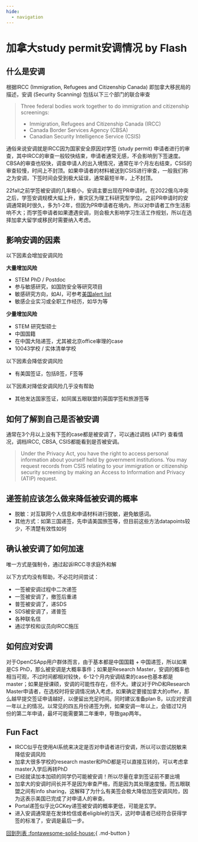```yaml
---
hide:
  - navigation
---
```

# 加拿大study permit安调情况 by Flash

## 什么是安调

根据IRCC (Immigration, Refugees and Citizenship Canada) 即加拿大移民局的描述，安调 (Security Scanning) 包括以下三个部门的联合审查

> Three federal bodies work together to do immigration and citizenship screenings:
> 
> * Immigration, Refugees and Citizenship Canada (IRCC)
> * Canada Border Services Agency (CBSA)
> * Canadian Security Intelligence Service (CSIS)

通俗来说安调就是IRCC因为国家安全原因对学签 (study permit) 申请者进行的审查，其中IRCC的审查一般较快结束，申请者通常无感，不会影响到下签速度。CBSA的审查也较快，调查申请人的出入境情况，通常在半个月左右结束，CSIS的审查较慢，时间上不封顶。如果申请者的材料被送到CSIS进行审查，一般我们称之为安调，下签时间会受到极大延误，通常最短半年，上不封顶。

22fall之前学签被安调的几率极小，安调主要出现在PR申请时。在2022俄乌冲突之后，学签安调规模大幅上升，重灾区为理工科研究型学位。之前PR申请时的安调通常耗时很久，多为1-2年，但因为PR申请者在境内，所以对申请者工作生活影响不大；而学签申请者如果遭遇安调，则会极大影响学习生活工作规划，所以在选择加拿大留学或移民时需要纳入考虑。

## 影响安调的因素

以下因素会增加安调风险

**大量增加风险**
* STEM PhD / Postdoc
* 参与敏感研究，如国防安全等研究项目
* 敏感研究方向，如AI，可参考[美国alert list](https://www.bu.edu/isso/files/pdf/tal.pdf)
* 敏感企业实习或全职工作经历，如华为等

**少量增加风险**
* STEM 研究型硕士
* 中国国籍
* 在中国大陆递签，尤其被北京office审理的case
* 10043学校 / 实体清单学校

以下因素会降低安调风险

* 有美国签证，包括B签，F签等

以下因素对降低安调风险几乎没有帮助

* 其他发达国家签证，如同属五眼联盟的英国学签和旅游签等

## 如何了解到自己是否被安调

通常在3个月以上没有下签的case都是被安调了，可以通过调档 (ATIP) 查看情况，调档IRCC, CBSA, CSIS都能看到是否被安调。

> Under the Privacy Act, you have the right to access personal information about yourself held by government institutions. You may request records from CSIS relating to your immigration or citizenship security screening by making an Access to Information and Privacy (ATIP) request.

## 递签前应该怎么做来降低被安调的概率

* 脱敏：对互联网个人信息和申请材料进行脱敏，避免敏感词。
* 其他方式：如第三国递签，先申请美国旅签等，但目前这些方法datapoints较少，不清楚有效性如何

## 确认被安调了如何加速

唯一方式是强制令，通过起诉IRCC寻求庭外和解

以下方式均没有帮助，不必花时间尝试：

* 一签被安调过程中二次递签
* 一签被安调了，撤签后重递
* 普签被安调了，递SDS
* SDS被安调了，递普签
* 各种联名信
* 通过学校和议员向IRCC施压

## 如何应对安调

对于OpenCSApp用户群体而言，由于基本都是中国国籍 + 中国递签，所以如果是CS PhD，那么被安调是大概率事件；如果是Research Master，安调的概率也相当可观，不过时间都相对较快，6-12个月内安调结束的case也基本都是master；如果是授课硕，安调的可能性存在，但不大。建议对于PhD和Research Master申请者，在选校时将安调情况纳入考虑，如果确定要接加拿大的offer，那么越早提交签证申请越好，以便留出充足时间。同时建议准备plan B，以应对安调一年以上的情况。以常见的四五月份递签为例，如果安调一年以上，会错过12月份的第二年申请，最坏可能需要第二年重申，导致gap两年。

## Fun Fact

* IRCC似乎在使用AI系统来决定是否对申请者进行安调，所以可以尝试脱敏来降低安调风险
* 加拿大很多学校的research master和PhD都是可以直接互转的，可以考虑拿master入学后再转PhD
* 已经就读加本加硕的同学仍可能被安调！所以尽量在拿到签证前不要出境
* 加拿大的安调时间长并不是因为审查严格，而是因为其处理速度慢。而五眼联盟之间有info sharing，这解释了为什么有美签会极大降低加签安调风险，因为这表示美国已完成了对申请人的审查。
* Portal递签似乎比GCKey递签被安调的概率更低，可能是玄学。
* 进入安调通常是在发体检信或者eligible的当天，这时申请者已经符合获得学签的标准了，安调是最后一步。

[回到列表 :fontawesome-solid-house:](blog.md){ .md-button }
